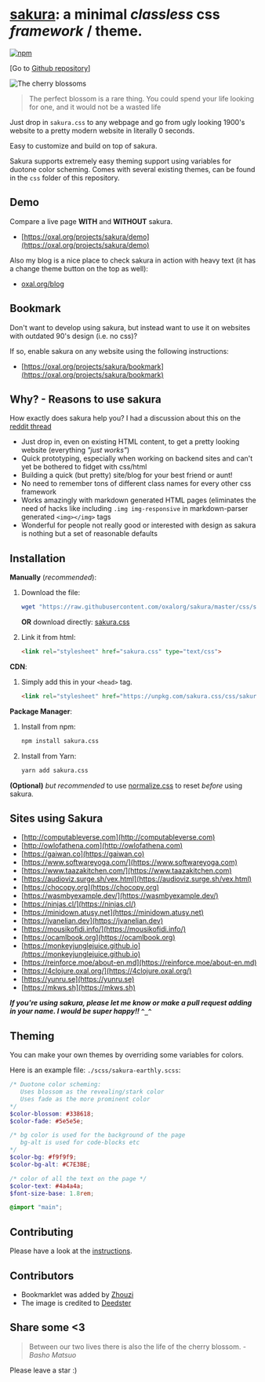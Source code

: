 # [sakura](https://org/projects/sakura): a minimal ***classless*** css *framework* / **theme**.

[![npm][npm-image]][npm-url]

[npm-image]: https://img.shields.io/npm/v/sakura.css.svg?colorB=982c61
[npm-url]: https://www.npmjs.com/package/sakura.css

[Go to [Github repository](https://github.com/oxalorg/sakura)]

![The cherry blossoms](sakura160.jpg)

> The perfect blossom is a rare thing. You could spend your life looking for one, and it would not be a wasted life

Just drop in `sakura.css` to any webpage and go from
ugly looking 1900's website to a pretty modern website
in literally 0 seconds.

Easy to customize and build on top of sakura.

Sakura supports extremely easy theming support using
variables for duotone color scheming. Comes with several
existing themes, can be found in the `css` folder of this
repository.

## Demo

Compare a live page **WITH** and **WITHOUT** sakura.

* [https://oxal.org/projects/sakura/demo](https://oxal.org/projects/sakura/demo)

Also my blog is a nice place to check sakura in action with heavy text (it has a change theme button on the top as well):

* [oxal.org/blog](https://oxal.org/blog/)

## Bookmark

Don't want to develop using sakura, but instead want to use it
on websites with outdated 90's design (i.e. no css)?

If so, enable sakura on any website using the following
instructions:

* [https://oxal.org/projects/sakura/bookmark](https://oxal.org/projects/sakura/bookmark)

## Why? - Reasons to use sakura

How exactly does sakura help you? I had a discussion about this on
the [reddit thread](https://www.reddit.com/r/webdev/comments/68zpdp/sakura_a_minimal_classless_css_theme_just_drop_it/)

- Just drop in, even on existing HTML content, to get a pretty
  looking website (everything *"just works"*)
- Quick prototyping, especially when working on backend sites
  and can't yet be bothered to fidget with css/html
- Building a quick (but pretty) site/blog for your best friend or aunt!
- No need to remember tons of different class names for every
  other css framework
- Works amazingly with markdown generated HTML pages (eliminates
  the need of hacks like including `.img img-responsive` in
  markdown-parser generated `<img></img>` tags
- Wonderful for people not really good or interested with
  design as sakura is nothing but a set of reasonable defaults

## Installation

**Manually** (*recommended*):

1. Download the file:

    ```bash
    wget "https://raw.githubusercontent.com/oxalorg/sakura/master/css/sakura.css"
    ```

    **OR** download directly:
    [sakura.css](https://raw.githubusercontent.com/oxalorg/sakura/master/css/sakura.css)

2. Link it from html:

    ```html
    <link rel="stylesheet" href="sakura.css" type="text/css">
    ```

**CDN**:

1. Simply add this in your `<head>` tag.

    ```html
    <link rel="stylesheet" href="https://unpkg.com/sakura.css/css/sakura.css" type="text/css">
    ```

**Package Manager**:

1. Install from npm:

    ```bash
    npm install sakura.css
    ```

2. Install from Yarn:

    ```bash
    yarn add sakura.css
    ```

**(Optional)** *but recommended* to use
[normalize.css](https://github.com/necolas/normalize.css/)
to reset *before* using sakura.

## Sites using Sakura

* [http://computableverse.com](http://computableverse.com)
* [http://owlofathena.com](http://owlofathena.com)
* [https://gaiwan.co](https://gaiwan.co)
* [https://www.softwareyoga.com/](https://www.softwareyoga.com)
* [https://www.taazakitchen.com/](https://www.taazakitchen.com)
* [https://audioviz.surge.sh/vex.html](https://audioviz.surge.sh/vex.html)
* [https://chocopy.org](https://chocopy.org)
* [https://wasmbyexample.dev/](https://wasmbyexample.dev/)
* [https://ninjas.cl/](https://ninjas.cl/)
* [https://minidown.atusy.net](https://minidown.atusy.net)
* [https://jvanelian.dev](https://jvanelian.dev)
* [https://mousikofidi.info/](https://mousikofidi.info/)
* [https://ocamlbook.org](https://ocamlbook.org)
* [https://monkeyjunglejuice.github.io](https://monkeyjunglejuice.github.io)
* [https://reinforce.moe/about-en.md](https://reinforce.moe/about-en.md)
* [https://4clojure.oxal.org/](https://4clojure.oxal.org/)
* [https://yunru.se](https://yunru.se)
* [https://mkws.sh](https://mkws.sh)

***If you're using sakura, please let me know or make a pull
request adding in your name. I would be super happy!! `^_^`***

## Theming

You can make your own themes by overriding some variables for
colors.

Here is an example file: `./scss/sakura-earthly.scss`:

```scss
/* Duotone color scheming:
   Uses blossom as the revealing/stark color
   Uses fade as the more prominent color
*/
$color-blossom: #338618;
$color-fade: #5e5e5e;

/* bg color is used for the background of the page
   bg-alt is used for code-blocks etc
*/
$color-bg: #f9f9f9;
$color-bg-alt: #C7E3BE;

/* color of all the text on the page */
$color-text: #4a4a4a;
$font-size-base: 1.8rem;

@import "main";
```

## Contributing

Please have a look at the [instructions](CONTRIBUTING.md).

## Contributors

* Bookmarklet was added by [Zhouzi](https://github.com/Zhouzi)
* The image is credited to
[Deedster](https://pixabay.com/en/users/Deedster-2541644/)

## Share some <3

> Between our two lives there is also the life of the cherry
> blossom. - *Basho Matsuo*

Please leave a star :)
